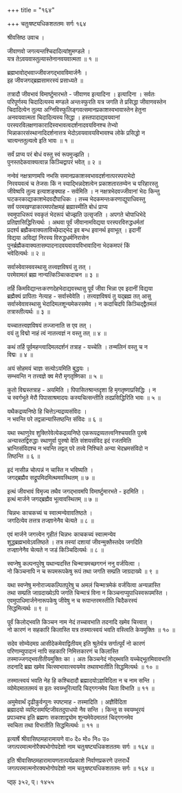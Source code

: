 +++
title = "१६४"

+++
चतुःषष्ट्यधिकशततमः सर्गः १६४  
  
श्रीवसिष्ठ उवाच ।  
  
जीवाणवो जगत्यन्तश्चिदादित्यांशुमण्डले ।  
यत्र तेऽवयवास्तुल्यास्तेनानवयवात्मता ॥ १ ॥  
  
ब्रह्मभावोद्भवाज्जीवजगद्भावविमार्जनैः ।  
इह जीवजगद्ब्रह्मसामरस्यं प्रसाध्यते ॥   
  
तत्रादौ जीवभावं विमार्ष्टुमारभते - जीवाणव इत्यादिना । इत्यादिना । सर्वतः   
परिपूर्णस्य चिदादित्यस्य मण्डले अन्तःस्फुरति यत्र जगति ते प्रसिद्धा जीवाणवस्तेन   
चिदादित्येन तुल्या अग्निविस्फुलिङ्गवत्समानप्रकाशस्वभावास्तेन हेतुना   
अनवयवात्मता चिदादित्यस्य सिद्धा । हस्तपादाद्यवयवानां   
परस्परविलक्षणाकारादिस्वभावत्वदर्शनादवयविनश्च तेभ्यो   
भिन्नाकारसंस्थानादिदर्शनात्तत्र भेदोऽवयवावयविभावश्च लोके प्रसिद्धो न   
चात्यन्ततुल्यत्वे इति भावः ॥ १ ॥  
  
सर्वं प्राप्य परं बोधं वस्तु स्वं रूपमुज्झति ।  
पुनस्तदेकवाक्यत्वान्न किञ्चिद्वापरं भवेत् ॥ २ ॥  
  
नन्वेवं नक्षत्राणामपि नभसि समानप्रकाशस्वभावदर्शनात्परस्पराभेदो   
निरवयवत्वं च तेजसः किं न स्याद्भिन्नदेशत्वेन प्रकाशतारतम्येन च परिहारस्तु   
जीवेष्वपि तुल्य इत्याशङ्क्याह - सर्वमिति । न नक्षत्रभेदवज्जीवानां भेदः किन्तु   
घटकरकाद्याकाशभेदवदौपाधिकः । तच्च भेदकमन्तःकरणाद्युपाधिवस्तु   
सर्वं परमखण्डाकारमपरोक्षमहं ब्रह्मास्मीति बोधं प्राप्य   
स्वमुपाधिरूपं स्वकृतं भेदरूपं चोज्झति उत्सृजति । अपगते चोपाधिभेदे   
प्रतिज्ञासिद्धिरित्यर्थः । अथवा पूर्वं जीवानामविद्यया परस्परविरुद्धधर्मतां   
प्रदर्श्य ब्रह्मैकवाक्यताविच्छेदाद्भेद इव बन्ध इवानर्थ इवाभूत् । इदानीं   
विद्यया अविद्यां निरस्य विरुद्धधर्मनिरासेन   
पुनर्ब्रह्मैकवाक्यतासम्पादनादवयवावयविभावादिना भेदकमपरं किं   
भवेदित्यर्थः ॥ २ ॥  
  
सर्वास्वेवास्ववस्थासु तत्त्वज्ञविषयं तु तत् ।  
परमेवामलं ब्रह्म नान्यत्किञ्चित्कदाचन ॥ ३ ॥  
  
तर्हि किमविद्यान्तःकरणदेहभेदाद्यवस्थासु पूर्वं जीवा भिन्ना एव इदानीं विद्यया   
ब्रह्मैक्यं प्रापिताः नेत्याह - सर्वास्वेवेति । तत्त्वज्ञविषयं तु यद्ब्रह्म तत् आसु   
सर्वास्वेवावस्थासु भेदादिमलशून्यमेकरसमेव । न कदाचिदपि किञ्चिद्द्वैतमलं   
तत्रास्तीत्यर्थः ॥ ३ ॥  
  
यच्चातत्त्वज्ञविषयं तज्जानाति स एव तत् ।  
वयं तु विद्मो नाहं त्वं नातत्त्वज्ञं न वस्तु तत् ॥ ४ ॥  
  
कथं तर्हि पूर्वमहन्त्वादिमलदर्शनं तत्राह - यच्चेति । तन्मलिनं वस्तु च न   
विद्मः ॥ ४ ॥  
  
अयं सोहमयं चाज्ञः सत्योऽयमिति बुद्धयः ।  
सम्भवन्ति न तत्त्वज्ञे क्व मेरौ मृगतृष्णिका ॥ ५ ॥  
  
कुतो विद्मस्तत्राह - अयमिति । पिपासितश्रान्तदृशा हि मृगतृष्णाप्रसिद्धिः । न   
च स्वर्गभूते मेरौ पिपासाश्रमादयः कस्यचित्सन्तीति तदप्रसिद्धिरिति भावः ॥ ५ ॥  
  
यथैकद्रव्यनिष्ठे हि चित्तेऽन्यद्रव्यसंविदः ।  
न भवन्ति परे तद्वन्नान्यास्तिष्ठन्ति संविदः ॥ ६ ॥  
  
यथा स्थाणुरेव शुक्तिरेवेत्येकद्रव्यनिष्ठे एकरूपद्रव्यतत्त्वनिश्चयवति पुरुषे   
अन्यास्तद्विरुद्धाः स्थाणुर्वा पुरुषो वेति संशयसंविद इदं रजतमिति   
भ्रान्तिसंविदश्च न भवन्ति तद्वत् परे तत्त्वे निश्चिते अन्या भेदभ्रमसंविदो न   
तिष्ठन्ति ॥ ६ ॥  
  
इदं नासीन्न चोत्पन्नं न चास्ति न भविष्यति ।  
जगद्ब्रह्मैव सद्रूपमिदमित्थमवस्थितम् ॥ ७ ॥  
  
इत्थं जीवभावं विमृज्य तथैव जगद्भावमपि विमार्ष्टुमारभते - इदमिति ।   
इत्थं मार्जने जगद्ब्रह्मैव भूत्वावस्थितम् ॥ ७ ॥  
  
चिन्नभः काचकच्यं च स्वात्मन्येवावतिष्ठते ।  
जगदित्येव तत्तत्र तज्ज्ञानेनैव चेत्यते ॥ ८ ॥  
  
एवं मार्जने जगत्त्वेन गृहीतं चिन्नभः काचकच्यं स्वात्मन्येव   
शुद्धब्रह्मभावेऽवतिष्ठते । तत्र तस्यां दशायां जीवन्मुक्तैस्तदेव जगदिति   
तज्ज्ञानेनैव चेत्यते न जडं किञ्चिदित्यर्थः ॥ ८ ॥  
  
स्वप्नेषु कल्पनपुरेषु यथान्यदस्ति चिन्मात्रमच्छगगनं ननु वर्जयित्वा ।  
नो किञ्चनापि न च रूपमरूपकेषु रूपं तथा जगति सम्प्रति जाग्रदाख्ये ॥ ९ ॥  
  
यथा स्वप्नेषु मनोराज्यकल्पितपुरेषु च अमलं चिन्मात्रमेकं वर्जयित्वा अन्यन्नास्ति   
तथा सम्प्रति जाग्रदाख्येऽपि जगति चिन्मात्रं विना न किञ्चनाप्युपाधिस्वरूपमस्ति ।   
एवमुपाधिमार्जनेनारूपकेषु जीवेषु न च रूपान्तरमस्तीति चिदैकरस्यं   
सिद्धमित्यर्थः ॥ ९ ॥  
  
पूर्वं किलोद्भवति किञ्चन नाम नेदं तच्चावभाति तदनादि खमेव चित्त्वात् ।  
नो कारणं न सहकारि किलास्ति यत्र तस्मात्स्वयं भवति वस्त्विति केयमुक्तिः ॥ १० ॥  
  
सदेव सोम्येदमग्र आसीदेकमेवाद्वितीयम् इति श्रुतेर्यत्र सर्गात्पूर्वं नो कारणं   
परिणाम्युपादानं नापि सहकारि निमित्तकारणं च किलास्ति   
तस्माज्जगद्भवतीतीयमुक्तिः का । अतः किञ्चनेदं नोद्ब्भवति यच्चेद्भूतमिवावभाति   
तदनादि ब्रह्म खमेव चित्स्वभावात्स्वयमेव तथावभातीति सिद्धमित्यर्थः ॥ १० ॥  
  
तस्मात्स्वयं भवति नेह हि कश्चिदादौ ब्रह्मादयोऽज्ञविदिता न च नाम सन्ति ।  
व्योमेदमाततमयं स इतः स्वय्म्भूरित्यादि चिद्गगनमेव चिता विभाति ॥ ११ ॥  
  
अमुमेवार्थं दृढीकुर्वन्पुनः स्पष्टमाह - तस्मादिति । अज्ञैर्विदिता   
ब्रह्मादयो व्यष्टिसमष्टिजीवतदुपाधयो नैव सन्ति । किन्तु स स्वयम्भूरयं   
प्रपञ्चश्च इति ब्रह्मणः सकाशाद्व्योम शून्यमेवेदमाततं चिद्गगनमेव   
स्वचिता तथा विभातीति सिद्धमित्यर्थः ॥ ११ ॥  
  
इत्यार्षे श्रीवासिष्ठमहारामायणे वा० दे० मो० नि० उ०   
जगत्परमात्मनोरैक्यभोगोपदेशो नाम चतुःषष्ट्यधिकशततमः सर्गः ॥ १६४ ॥  
  
इति श्रीवासिष्ठमहारामायणतात्पर्यप्रकाशे निर्वाणप्रकरणे उत्तरार्धे   
जगत्परमात्मनोरक्यभोगोपदेशो नाम चतुःषष्ट्यधिकशततमः सर्गः ॥ १६४ ॥  
  
प्द्फ़् ३५२, प्। १४५५  
  